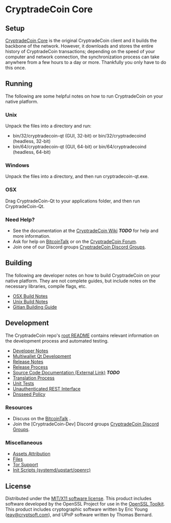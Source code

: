 CryptradeCoin Core
=====================

Setup
---------------------
[CryptradeCoin Core](http://cryptrade.io) is the original CryptradeCoin client and it builds the backbone of the network. However, it downloads and stores the entire history of CryptradeCoin transactions; depending on the speed of your computer and network connection, the synchronization process can take anywhere from a few hours to a day or more. Thankfully you only have to do this once.

Running
---------------------
The following are some helpful notes on how to run CryptradeCoin on your native platform.

### Unix

Unpack the files into a directory and run:

- bin/32/cryptradecoin-qt (GUI, 32-bit) or bin/32/cryptradecoind (headless, 32-bit)
- bin/64/cryptradecoin-qt (GUI, 64-bit) or bin/64/cryptradecoind (headless, 64-bit)

### Windows

Unpack the files into a directory, and then run cryptradecoin-qt.exe.

### OSX

Drag CryptradeCoin-Qt to your applications folder, and then run CryptradeCoin-Qt.

### Need Help?

* See the documentation at the [CryptradeCoin Wiki](https://en.bitcoin.it/wiki/Main_Page) ***TODO***
for help and more information.
* Ask for help on [BitcoinTalk](https://bitcointalk.org/index.php) or on the [CryptradeCoin Forum](http://cryptrade.io/).
* Join one of our Discord groups [CryptradeCoin Discord Groups](https://discord.gg/wQgyb7W).

Building
---------------------
The following are developer notes on how to build CryptradeCoin on your native platform. They are not complete guides, but include notes on the necessary libraries, compile flags, etc.

- [OSX Build Notes](build-osx.md)
- [Unix Build Notes](build-unix.md)
- [Gitian Building Guide](gitian-building.md)

Development
---------------------
The CryptradeCoin repo's [root README](https://github.com/cryptrade-project/cryptradecoin-core/blob/master/README.md) contains relevant information on the development process and automated testing.

- [Developer Notes](developer-notes.md)
- [Multiwallet Qt Development](multiwallet-qt.md)
- [Release Notes](release-notes.md)
- [Release Process](release-process.md)
- [Source Code Documentation (External Link)](https://dev.visucore.com/bitcoin/doxygen/) ***TODO***
- [Translation Process](translation_process.md)
- [Unit Tests](unit-tests.md)
- [Unauthenticated REST Interface](REST-interface.md)
- [Dnsseed Policy](dnsseed-policy.md)

### Resources

* Discuss on the [BitcoinTalk](https://bitcointalk.org/index.php?topic=1262920.0) .
* Join the [CryptradeCoin-Dev] Discord groups [CryptradeCoin Discord Groups](https://discord.gg/wQgyb7W).

### Miscellaneous
- [Assets Attribution](assets-attribution.md)
- [Files](files.md)
- [Tor Support](tor.md)
- [Init Scripts (systemd/upstart/openrc)](init.md)

License
---------------------
Distributed under the [MIT/X11 software license](http://www.opensource.org/licenses/mit-license.php).
This product includes software developed by the OpenSSL Project for use in the [OpenSSL Toolkit](https://www.openssl.org/). This product includes
cryptographic software written by Eric Young ([eay@cryptsoft.com](mailto:eay@cryptsoft.com)), and UPnP software written by Thomas Bernard.
